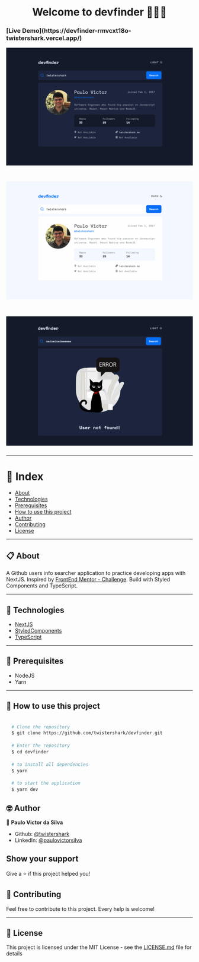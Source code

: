 <h1 align="center">Welcome to devfinder 👨🏻‍💻</h1>

<h3>[Live Demo](https://devfinder-rmvcxt18o-twistershark.vercel.app/)</h3>

<p align="center">
  <img alt="devfinder" src="https://github.com/twistershark/devfinder/blob/main/docs/1.png" />
</p>

<h1 align="center">
  <img alt="devfinder" src="https://github.com/twistershark/devfinder/blob/main/docs/2.png" />
</h1>

<h1 align="center">
  <img alt="devfinder" src="https://github.com/twistershark/devfinder/blob/main/docs/3.png" />
</h1>

---

# 📑 Index

- [About](#-about)
- [Technologies](#-technologies)
- [Prerequisites](#-prerequisites)
- [How to use this project](#-how-to-use-this-project)
- [Author](#-author)
- [Contributing](#-contributing)
- [License](#-license)

---

## 📋 About

A Github users info searcher application to practice developing apps with NextJS. Inspired by [FrontEnd Mentor - Challenge](https://www.frontendmentor.io/challenges/github-user-search-app-Q09YOgaH6). Build with Styled Components and TypeScript.

---

## 🚀 Technologies

- [NextJS](https://nextjs.org/)
- [StyledComponents](https://styled-components.com/)
- [TypeScript](https://www.typescriptlang.org/)

---

## 🔧 Prerequisites

- NodeJS
- Yarn

---

## 🌟 How to use this project

```sh

  # Clone the repository
  $ git clone https://github.com/twistershark/devfinder.git

  # Enter the repository
  $ cd devfinder

  # to install all dependencies
  $ yarn

  # to start the application
  $ yarn dev

```

## 🤓 Author

👤 **Paulo Victor da Silva**

- Github: [@twistershark](https://github.com/twistershark)
- LinkedIn: [@paulovictorsilva](https://linkedin.com/in/paulovictorsilva)

## Show your support

Give a ⭐️ if this project helped you!

## 🤝 Contributing

Feel free to contribute to this project. Every help is welcome!

---

## 📃 License

This project is licensed under the MIT License - see the [LICENSE.md](LICENSE) file for details
